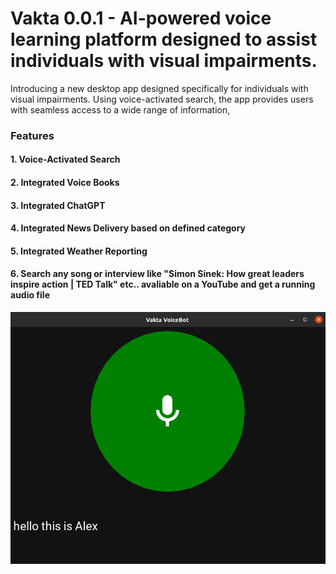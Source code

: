 # Vakta 0.0.1 - AI-powered voice learning platform designed to assist individuals with visual impairments.

Introducing a new desktop app designed specifically for individuals with visual impairments. Using voice-activated search, the app provides users with seamless access to a wide range of information,


### Features


#### 1. Voice-Activated Search
#### 2. Integrated Voice Books
#### 3. Integrated ChatGPT
#### 4. Integrated News Delivery based on defined category 
#### 5. Integrated Weather Reporting
#### 6. Search any song or interview like "Simon Sinek: How great leaders inspire action | TED Talk" etc.. avaliable on a YouTube and get a running audio file

![Alt Text](demo/sdfghu64tergdfhuu57463twt.png)
